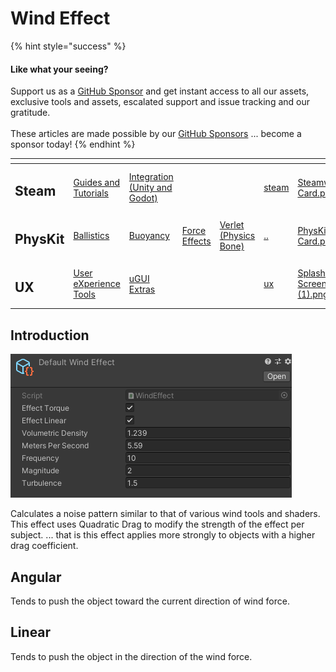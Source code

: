 # Wind Effect

{% hint style="success" %}
#### Like what your seeing?

Support us as a [GitHub Sponsor](../../../../become-a-sponsor/) and get instant access to all our assets, exclusive tools and assets, escalated support and issue tracking and our gratitude.\
\
These articles are made possible by our [GitHub Sponsors](../../../../become-a-sponsor/) ... become a sponsor today!
{% endhint %}

<table data-view="cards"><thead><tr><th></th><th></th><th></th><th></th><th></th><th data-hidden data-card-target data-type="content-ref"></th><th data-hidden data-card-cover data-type="files"></th></tr></thead><tbody><tr><td><h2>Steam</h2></td><td><a href="../../../../company/steam/">Guides and Tutorials</a></td><td><a href="../../../steamworks/">Integration (Unity and Godot)</a></td><td></td><td></td><td><a href="../../../../company/steam/">steam</a></td><td><a href="../../../../.gitbook/assets/Steamworks Card.png">Steamworks Card.png</a></td></tr><tr><td><h2>PhysKit</h2></td><td><a href="../../sample-scenes/fantasy-style-ballistic-simulation.md">Ballistics</a></td><td><a href="../../sample-scenes/1-buoyancy-example.md">Buoyancy</a></td><td><a href="../../sample-scenes/1-force-effect-fields.md">Force Effects</a></td><td><a href="../../sample-scenes/2-verlet-spring-skinned-mesh.md">Verlet (Physics Bone)</a></td><td><a href="../../">..</a></td><td><a href="../../../../.gitbook/assets/PhysKit Card.png">PhysKit Card.png</a></td></tr><tr><td><h2>UX</h2></td><td><a href="../../../ux/learning/core-concepts/">User eXperience Tools</a></td><td><a href="../../../ux/learning/ugui-extras/">uGUI Extras</a></td><td></td><td></td><td><a href="../../../ux/">ux</a></td><td><a href="../../../../.gitbook/assets/Splash Screen (1).png">Splash Screen (1).png</a></td></tr></tbody></table>

## Introduction

![](<../../../../.gitbook/assets/image (164) (1) (1) (1) (1).png>)

Calculates a noise pattern similar to that of various wind tools and shaders. This effect uses Quadratic Drag to modify the strength of the effect per subject. ... that is this effect applies more strongly to objects with a higher drag coefficient.

## Angular

Tends to push the object toward the current direction of wind force.

## Linear

Tends to push the object in the direction of the wind force.
